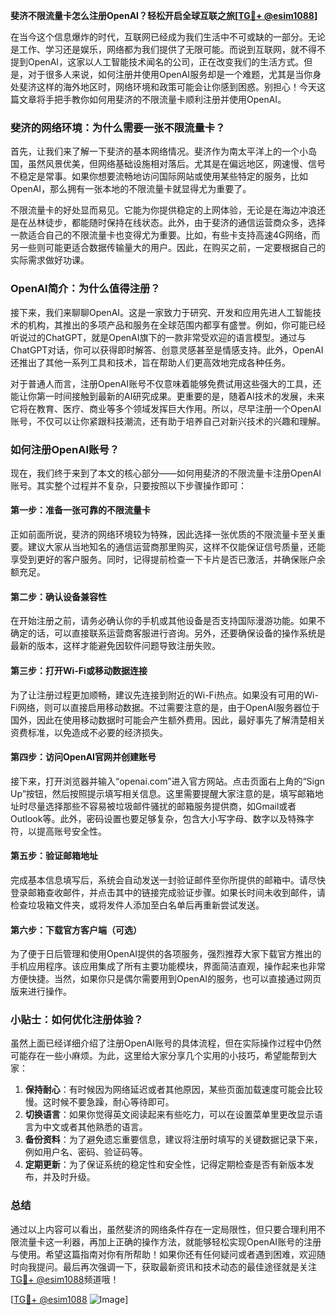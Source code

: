 **斐济不限流量卡怎么注册OpenAI？轻松开启全球互联之旅[[TG💪+ @esim1088](https://t.me/s/esim1088)]**

在当今这个信息爆炸的时代，互联网已经成为我们生活中不可或缺的一部分。无论是工作、学习还是娱乐，网络都为我们提供了无限可能。而说到互联网，就不得不提到OpenAI，这家以人工智能技术闻名的公司，正在改变我们的生活方式。但是，对于很多人来说，如何注册并使用OpenAI服务却是一个难题，尤其是当你身处斐济这样的海外地区时，网络环境和政策可能会让你感到困惑。别担心！今天这篇文章将手把手教你如何用斐济的不限流量卡顺利注册并使用OpenAI。

### 斐济的网络环境：为什么需要一张不限流量卡？

首先，让我们来了解一下斐济的基本网络情况。斐济作为南太平洋上的一个小岛国，虽然风景优美，但网络基础设施相对落后。尤其是在偏远地区，网速慢、信号不稳定是常事。如果你想要流畅地访问国际网站或使用某些特定的服务，比如OpenAI，那么拥有一张本地的不限流量卡就显得尤为重要了。

不限流量卡的好处显而易见。它能为你提供稳定的上网体验，无论是在海边冲浪还是在丛林徒步，都能随时保持在线状态。此外，由于斐济的通信运营商众多，选择一款适合自己的不限流量卡也变得尤为重要。比如，有些卡支持高速4G网络，而另一些则可能更适合数据传输量大的用户。因此，在购买之前，一定要根据自己的实际需求做好功课。

### OpenAI简介：为什么值得注册？

接下来，我们来聊聊OpenAI。这是一家致力于研究、开发和应用先进人工智能技术的机构，其推出的多项产品和服务在全球范围内都享有盛誉。例如，你可能已经听说过的ChatGPT，就是OpenAI旗下的一款非常受欢迎的语言模型。通过与ChatGPT对话，你可以获得即时解答、创意灵感甚至是情感支持。此外，OpenAI还推出了其他一系列工具和技术，旨在帮助人们更高效地完成各种任务。

对于普通人而言，注册OpenAI账号不仅意味着能够免费试用这些强大的工具，还能让你第一时间接触到最新的AI研究成果。更重要的是，随着AI技术的发展，未来它将在教育、医疗、商业等多个领域发挥巨大作用。所以，尽早注册一个OpenAI账号，不仅可以让你紧跟科技潮流，还有助于培养自己对新兴技术的兴趣和理解。

### 如何注册OpenAI账号？

现在，我们终于来到了本文的核心部分——如何用斐济的不限流量卡注册OpenAI账号。其实整个过程并不复杂，只要按照以下步骤操作即可：

#### 第一步：准备一张可靠的不限流量卡

正如前面所说，斐济的网络环境较为特殊，因此选择一张优质的不限流量卡至关重要。建议大家从当地知名的通信运营商那里购买，这样不仅能保证信号质量，还能享受到更好的客户服务。同时，记得提前检查一下卡片是否已激活，并确保账户余额充足。

#### 第二步：确认设备兼容性

在开始注册之前，请务必确认你的手机或其他设备是否支持国际漫游功能。如果不确定的话，可以直接联系运营商客服进行咨询。另外，还要确保设备的操作系统是最新的版本，这样才能避免因软件问题导致注册失败。

#### 第三步：打开Wi-Fi或移动数据连接

为了让注册过程更加顺畅，建议先连接到附近的Wi-Fi热点。如果没有可用的Wi-Fi网络，则可以直接启用移动数据。不过需要注意的是，由于OpenAI服务器位于国外，因此在使用移动数据时可能会产生额外费用。因此，最好事先了解清楚相关资费标准，以免造成不必要的经济损失。

#### 第四步：访问OpenAI官网并创建账号

接下来，打开浏览器并输入“openai.com”进入官方网站。点击页面右上角的“Sign Up”按钮，然后按照提示填写相关信息。这里需要提醒大家注意的是，填写邮箱地址时尽量选择那些不容易被垃圾邮件骚扰的邮箱服务提供商，如Gmail或者Outlook等。此外，密码设置也要足够复杂，包含大小写字母、数字以及特殊字符，以提高账号安全性。

#### 第五步：验证邮箱地址

完成基本信息填写后，系统会自动发送一封验证邮件至你所提供的邮箱中。请尽快登录邮箱查收邮件，并点击其中的链接完成验证步骤。如果长时间未收到邮件，请检查垃圾箱文件夹，或将发件人添加至白名单后再重新尝试发送。

#### 第六步：下载官方客户端（可选）

为了便于日后管理和使用OpenAI提供的各项服务，强烈推荐大家下载官方推出的手机应用程序。该应用集成了所有主要功能模块，界面简洁直观，操作起来也非常方便快捷。当然，如果你只是偶尔需要用到OpenAI的服务，也可以直接通过网页版来进行操作。

### 小贴士：如何优化注册体验？

虽然上面已经详细介绍了注册OpenAI账号的具体流程，但在实际操作过程中仍然可能存在一些小麻烦。为此，这里给大家分享几个实用的小技巧，希望能帮到大家：

1. **保持耐心**：有时候因为网络延迟或者其他原因，某些页面加载速度可能会比较慢。这时候不要急躁，耐心等待即可。
2. **切换语言**：如果你觉得英文阅读起来有些吃力，可以在设置菜单里更改显示语言为中文或者其他熟悉的语言。
3. **备份资料**：为了避免遗忘重要信息，建议将注册时填写的关键数据记录下来，例如用户名、密码、验证码等。
4. **定期更新**：为了保证系统的稳定性和安全性，记得定期检查是否有新版本发布，并及时升级。

### 总结

通过以上内容可以看出，虽然斐济的网络条件存在一定局限性，但只要合理利用不限流量卡这一利器，再加上正确的操作方法，就能够轻松实现OpenAI账号的注册与使用。希望这篇指南对你有所帮助！如果你还有任何疑问或者遇到困难，欢迎随时向我提问。最后再次强调一下，获取最新资讯和技术动态的最佳途径就是关注[TG💪+ @esim1088](https://t.me/s/esim1088)频道哦！

[[TG💪+ @esim1088](https://t.me/s/esim1088) ![Image](https://i.postimg.cc/4NQfJmqS/Snipaste-2025-05-13-00-14-12.png)]